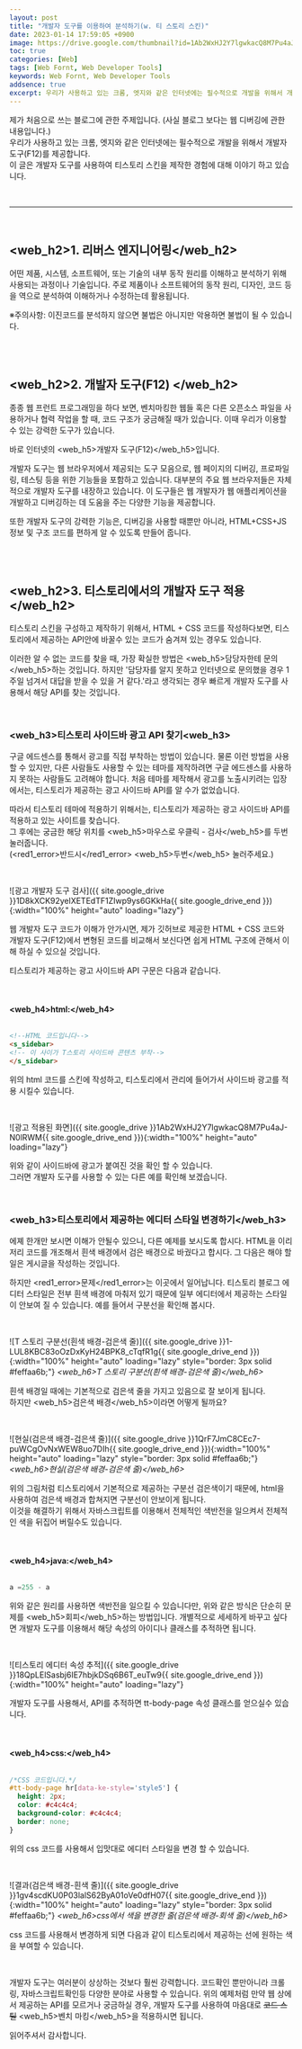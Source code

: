 ```yaml
---
layout: post
title: "개발자 도구를 이용하여 분석하기(w. 티 스토리 스킨)"
date: 2023-01-14 17:59:05 +0900
image: https://drive.google.com/thumbnail?id=1Ab2WxHJ2Y7lgwkacQ8M7Pu4aJ-N0lRWM
toc: true
categories: [Web]
tags: [Web Fornt, Web Developer Tools]
keywords: Web Fornt, Web Developer Tools
addsence: true
excerpt: 우리가 사용하고 있는 크롬, 엣지와 같은 인터넷에는 필수적으로 개발을 위해서 개발자 도구(F12)를 제공합니다. 이 글은 개발자 도루를 사용하여 HTML + CSS를 사용한 티스토리 스킨을 제작한 경험에 대해 이야기하고 있습니다.
---
```


제가 처음으로 쓰는 블로그에 관한 주제입니다. (사실 블로그 보다는 웹 디버깅에 관한 내용입니다.)  
우리가 사용하고 있는 크롬, 엣지와 같은 인터넷에는 필수적으로 개발을 위해서 개발자 도구(F12)를 제공합니다.    
이 글은 개발자 도구를 사용하여 티스토리 스킨을 제작한 경험에 대해 이야기 하고 있습니다.  

<br>

---

<br>

## <web_h2>1. 리버스 엔지니어링</web_h2>

어떤 제품, 시스템, 소프트웨어, 또는 기술의 내부 동작 원리를 이해하고 분석하기 위해 사용되는 과정이나 기술입니다. 주로 제품이나 소프트웨어의 동작 원리, 디자인, 코드 등을 역으로 분석하여 이해하거나 수정하는데 활용됩니다.  
  
  
<p><red1_error>※주의사항:</red1_error> 이진코드를 분석하지 않으면 불법은 아니지만 <red1_error>악용하면 불법</red1_error>이 될 수 있습니다.</p>  

<br>
<br>

## <web_h2>2. 개발자 도구(F12) </web_h2>

종종 웹 프런트 프로그래밍을 하다 보면, 벤치마킹한 웹들 혹은 다른 오픈소스 파일을 사용하거나 협력 작업을 할 때, 코드 구조가 궁금해질 때가 있습니다. 이때 우리가 이용할 수 있는 강력한 도구가 있습니다.  
  
바로 인터넷의 <web_h5>개발자 도구(F12)</web_h5>입니다.  
  
개발자 도구는 웹 브라우저에서 제공되는 도구 모음으로, 웹 페이지의 디버깅, 프로파일링, 테스팅 등을 위한 기능들을 포함하고 있습니다. 대부분의 주요 웹 브라우저들은 자체적으로 개발자 도구를 내장하고 있습니다. 이 도구들은 웹 개발자가 웹 애플리케이션을 개발하고 디버깅하는 데 도움을 주는 다양한 기능을 제공합니다.  
  
또한 개발자 도구의 강력한 기능은, 디버깅을 사용할 때뿐만 아니라, HTML+CSS+JS 정보 및 구조 코드를 편하게 알 수 있도록 만들어 줍니다.  

<br>
<br>

## <web_h2>3. 티스토리에서의 개발자 도구 적용</web_h2>

티스토리 스킨을 구성하고 제작하기 위해서, HTML + CSS 코드를 작성하다보면, 티스토리에서 제공하는 API안에 바꿀수 있는 코드가 숨겨져 있는 경우도 있습니다.  
  
이러한 알 수 없는 코드를 찾을 때, 가장 확실한 방법은 <web_h5>담당자한테 문의</web_h5>하는 것입니다. 하지만 '담당자를 알지 못하고 인터넷으로 문의했을 경우 1주일 넘겨서 대답을 받을 수 있을 거 같다.'라고 생각되는 경우 빠르게 개발자 도구를 사용해서 해당 API를 찾는 것입니다.  

<br>

### <web_h3>티스토리 사이드바 광고 API 찾기<web_h3>

구글 에드센스를 통해서 광고를 직접 부착하는 방법이 있습니다. 물론 이런 방법을 사용할 수 있지만, 다른 사람들도 사용할 수 있는 테마를 제작하려면 구글 에드센스를 사용하지 못하는 사람들도 고려해야 합니다. 처음 테마를 제작해서 광고를 노출시키려는 입장에서는, 티스토리가 제공하는 광고 사이드바 API를 알 수가 없었습니다.  
  
따라서 티스토리 테마에 적용하기 위해서는, 티스토리가 제공하는 광고 사이드바 API를 적용하고 있는 사이트를 찾습니다.  
그 후에는 궁금한 해당 위치를 <web_h5>마우스로 우클릭 - 검사</web_h5>를 두번 눌러줍니다.  
(<red1_error>반드시</red1_error> <web_h5>두번</web_h5> 눌러주세요.)
  
<br>

![광고 개발자 도구 검사]({{ site.google_drive }}1D8kXCK92yelXETEdTF1ZIwp9ys6GKkHa{{ site.google_drive_end }}){:width="100%" height="auto" loading="lazy"}
  
웹 개발자 도구 코드가 이해가 안가시면, 제가 깃허브로 제공한 HTML + CSS 코드와 개발자 도구(F12)에서 변형된 코드를 비교해서 보신다면 쉽게 HTML 구조에 관해서 이해 하실 수 있으실 것입니다.  
  
티스토리가 제공하는 광고 사이드바 API 구문은 다음과 같습니다.  

<br>

#### **<web_h4>html:</web_h4>**

```html

<!--HTML 코드입니다-->
<s_sidebar>
<!-- 이 사이가 T스토리 사이드바 콘텐츠 부착-->
</s_sidebar>

```

위의 html 코드를 스킨에 작성하고, 티스토리에서 관리에 들어가서 사이드바 광고를 적용 시킬수 있습니다.  

<br>

![광고 적용된 화면]({{ site.google_drive }}1Ab2WxHJ2Y7lgwkacQ8M7Pu4aJ-N0lRWM{{ site.google_drive_end }}){:width="100%" height="auto" loading="lazy"}

위와 같이 사이드바에 광고가 붙여진 것을 확인 할 수 있습니다.  
그러면 개발자 도구를 사용할 수 있는 다른 예를 확인해 보겠습니다.  

<br>

### <web_h3>티스토리에서 제공하는 에디터 스타일 변경하기</web_h3>

에졔 한개만 보시면 이해가 안될수 있으니, 다른 예제를 보시도록 합시다. HTML을 이리저리 코드를 개조해서 흰색 배경에서 검은 배경으로 바궜다고 합시다. 그 다음은 해야 할 일은 게시글을 작성하는 것입니다. 
  
하지만 <red1_error>문제</red1_error>는 이곳에서 일어납니다. 티스토리 블로그 에디터 스타일은 전부 흰색 배경에 마춰저 있기 때문에 일부 에디터에서 제공하는 스타일이 안보여 질 수 있습니다. 예를 들어서 구분선을 확인해 봅시다.  

<br>

![T 스토리 구분선(흰색 배경-검은색 줄)]({{ site.google_drive }}1-LUL8KBC83oOzDxKyH24BPK8_cTqfR1g{{ site.google_drive_end }}){:width="100%" height="auto" loading="lazy" style="border: 3px solid #feffaa6b;"}
*<web_h6>T 스토리 구분선(흰색 배경-검은색 줄)</web_h6>*  

흰색 배경일 때에는 기본적으로 검은색 줄을 가지고 있음으로 잘 보이게 됩니다.  
하지만 <web_h5>검은색 배경</web_h5>이라면 어떻게 될까요?  

<br>

![현실(검은색 배경-검은색 줄)]({{ site.google_drive }}1QrF7JmC8CEc7-puWCgOvNxWEW8uo7DIh{{ site.google_drive_end }}){:width="100%" height="auto" loading="lazy" style="border: 3px solid #feffaa6b;"}
*<web_h6>현실(검은색 배경-검은색 줄)</web_h6>*  

위의 그림처럼 티스토리에서 기본적으로 제공하는 구분선 검은색이기 때문에, html을 사용하여 검은색 배경과 합쳐지면 구분선이 안보이게 됩니다.  
이것을 해결하기 위해서 자바스크립트를 이용해서 전체적인 색반전을 일으켜서 전체적인 색을 뒤집어 버릴수도 있습니다.  

<br>

#### **<web_h4>java:</web_h4>**

```java

a =255 - a 

```

위와 같은 원리를 사용하면 색반전을 일으킬 수 있습니다만, 위와 같은 방식은 단순히 문제를 <web_h5>회피</web_h5>하는 방법입니다. 개별적으로 세세하게 바꾸고 싶다면 개발자 도구를 이용해서 해당 속성의 아이디나 클래스를 추적하면 됩니다.  

<br>

![티스토리 에디터 속성 추적]({{ site.google_drive }}18QpLElSasbj6IE7hbjkDSq6B6T_euTw9{{ site.google_drive_end }}){:width="100%" height="auto" loading="lazy"}

개발자 도구를 사용해서, API를 추적하면 tt-body-page 속성 클래스를 얻으실수 있습니다.  

<br>

#### **<web_h4>css:</web_h4>**

```css

/*CSS 코드입니다.*/
#tt-body-page hr[data-ke-style='style5'] {     
  height: 2px;
  color: #c4c4c4;  
  background-color: #c4c4c4;
  border: none;
}

```
위의 css 코드를 사용해서 입맛대로 에디터 스타일을 변경 할 수 있습니다.  

<br>

![결과(검은색 배경-흰색 줄)]({{ site.google_drive }}1gv4scdKU0P03lalS62ByA01oVe0dfH07{{ site.google_drive_end }}){:width="100%" height="auto" loading="lazy" style="border: 3px solid #feffaa6b;"}
*<web_h6>css에서 색을 변경한 줄(검은색 배경-회색 줄)</web_h6>*  

css 코드를 사용해서 변경하게 되면 다음과 같이 티스토리에서 제공하는 선에 원하는 색을 부여할 수 있습니다.  

<br>

개발자 도구는 여러분이 상상하는 것보다 훨씬 강력합니다. 코드확인 뿐만아니라 크롤링, 자바스크립트확인등 다양한 분야로 사용할 수 있습니다.
위의 예제처럼 만약 웹 상에서 제공하는 API를 모르거나 궁금하실 경우, 개발자 도구를 사용하여 마음대로 ~~코드 스틸~~ <web_h5>벤치 마킹</web_h5>을 적용하시면 됩니다.  
 
읽어주셔서 감사합니다.  
